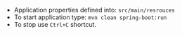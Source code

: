 * Application properties defined into: `src/main/resrouces`
* To start application type: `mvn clean spring-boot:run`
* To stop use `Ctrl+C` shortcut.